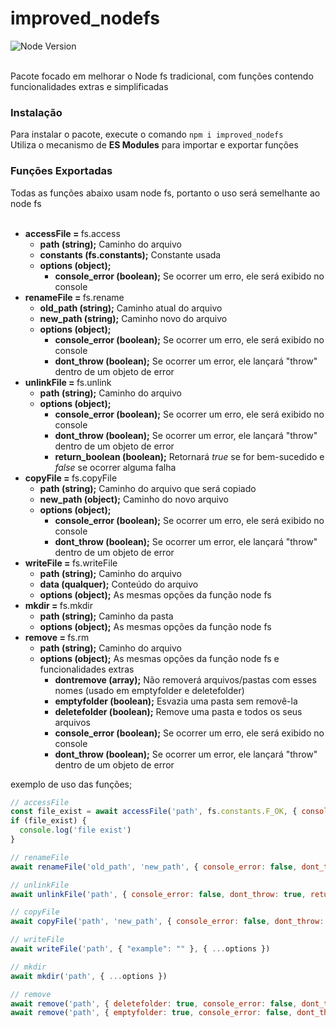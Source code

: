 # improved_nodefs # 
![Node Version](https://img.shields.io/badge/node-v20.11.1-yellow)
</br>
</br>

Pacote focado em melhorar o Node fs tradicional, com funções contendo funcionalidades extras e simplificadas

<h3> Instalação </h3>
Para instalar o pacote, execute o comando <code>npm i improved_nodefs</code>
</br>
Utiliza o mecanismo de <b>ES Modules</b> para importar e exportar funções

<h3> Funções Exportadas </h3>
Todas as funções abaixo usam node fs, portanto o uso será semelhante ao node fs
</br>
</br>

<ul>
  <li><b>accessFile = </b> fs.access
    <ul>
      <li><b>path (string);</b> Caminho do arquivo</li>
      <li><b>constants (fs.constants);</b> Constante usada</li>
      <li><b>options (object);</b>
        <ul>
          <li><b>console_error (boolean);</b> Se ocorrer um erro, ele será exibido no console</li>
        </ul>
      </li>
    </ul>
  </li>
  <li><b>renameFile = </b> fs.rename
    <ul>
      <li><b>old_path (string);</b> Caminho atual do arquivo</li>
      <li><b>new_path (string);</b> Caminho novo do arquivo</li>
      <li><b>options (object);</b>
        <ul>
          <li><b>console_error (boolean);</b> Se ocorrer um erro, ele será exibido no console</li>
          <li><b>dont_throw (boolean);</b> Se ocorrer um error, ele lançará "throw" dentro de um objeto de error</li>
        </ul>
      </li>
    </ul>
  </li>
  <li><b>unlinkFile = </b> fs.unlink
    <ul>
      <li><b>path (string);</b> Caminho do arquivo</li>
      <li><b>options (object);</b>
        <ul>
          <li><b>console_error (boolean);</b> Se ocorrer um erro, ele será exibido no console</li>
          <li><b>dont_throw (boolean);</b> Se ocorrer um error, ele lançará "throw" dentro de um objeto de error</li>
          <li><b>return_boolean (boolean);</b> Retornará <i>true</i> se for bem-sucedido e <i>false</i> se ocorrer alguma falha</li>
        </ul>
      </li>
    </ul>
  </li>
  <li><b>copyFile = </b> fs.copyFile
    <ul>
      <li><b>path (string);</b> Caminho do arquivo que será copiado</li>
      <li><b>new_path (object);</b> Caminho do novo arquivo</li>
      <li><b>options (object);</b>
        <ul>
          <li><b>console_error (boolean);</b> Se ocorrer um erro, ele será exibido no console</li>
          <li><b>dont_throw (boolean);</b> Se ocorrer um error, ele lançará "throw" dentro de um objeto de error</li>
        </ul>
      </li>
    </ul>
  </li>
  <li><b>writeFile = </b> fs.writeFile
    <ul>
      <li><b>path (string);</b> Caminho do arquivo</li>
      <li><b>data (qualquer);</b> Conteúdo do arquivo</li>
      <li><b>options (object);</b> As mesmas opções da função node fs</li>
    </ul>
  </li>
  <li><b>mkdir = </b> fs.mkdir
    <ul>
      <li><b>path (string);</b> Caminho da pasta</li>
      <li><b>options (object);</b> As mesmas opções da função node fs</li>
    </ul>
  </li>
  <li><b>remove = </b> fs.rm
    <ul>
      <li><b>path (string);</b> Caminho do arquivo</li>
      <li><b>options (object);</b> As mesmas opções da função node fs e funcionalidades extras
        <ul>
          <li><b>dontremove (array);</b> Não removerá arquivos/pastas com esses nomes (usado em emptyfolder e deletefolder)</li>
          <li><b>emptyfolder (boolean);</b> Esvazia uma pasta sem removê-la</li>
          <li><b>deletefolder (boolean);</b> Remove uma pasta e todos os seus arquivos</li>
          <li><b>console_error (boolean);</b> Se ocorrer um erro, ele será exibido no console</li>
          <li><b>dont_throw (boolean);</b> Se ocorrer um error, ele lançará "throw" dentro de um objeto de error</li>
        </ul>
      </li>
    </ul>
  </li>
</ul>
exemplo de uso das funções;

```javascript
// accessFile
const file_exist = await accessFile('path', fs.constants.F_OK, { console_error: false })
if (file_exist) {
  console.log('file exist')
}

// renameFile
await renameFile('old_path', 'new_path', { console_error: false, dont_throw: true })

// unlinkFile
await unlinkFile('path', { console_error: false, dont_throw: true, return_boolean: true })

// copyFile
await copyFile('path', 'new_path', { console_error: false, dont_throw: true })

// writeFile
await writeFile('path', { "example": "" }, { ...options })

// mkdir
await mkdir('path', { ...options })

// remove
await remove('path', { deletefolder: true, console_error: false, dont_throw: true })
await remove('path', { emptyfolder: true, console_error: false, dont_throw: true })
```